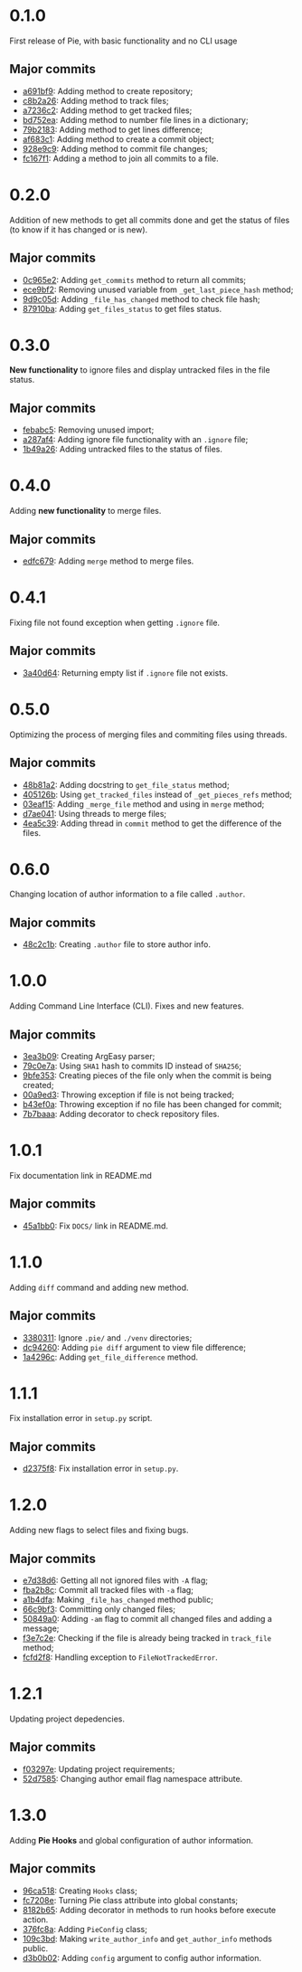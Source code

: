 # 0.1.0

First release of Pie, with basic functionality and no CLI usage

## Major commits

- [a691bf9](https://github.com/jaedsonpys/pie/commits/a691bf9): Adding method to create repository;
- [c8b2a26](https://github.com/jaedsonpys/pie/commits/c8b2a26): Adding method to track files;
- [a7236c2](https://github.com/jaedsonpys/pie/commits/a7236c2): Adding method to get tracked files;
- [bd752ea](https://github.com/jaedsonpys/pie/commits/bd752ea): Adding method to number file lines in a dictionary;
- [79b2183](https://github.com/jaedsonpys/pie/commits/79b2183): Adding method to get lines difference;
- [af683c1](https://github.com/jaedsonpys/pie/commits/af683c1): Adding method to create a commit object;
- [928e9c9](https://github.com/jaedsonpys/pie/commits/928e9c9): Adding method to commit file changes;
- [fc167f1](https://github.com/jaedsonpys/pie/commits/fc167f1): Adding a method to join all commits to a file.

# 0.2.0

Addition of new methods to get all commits done and get the status of files (to know if it has changed or is new).

## Major commits

- [0c965e2](https://github.com/jaedsonpys/pie/commits/0c965e2): Adding `get_commits` method to return all commits;
- [ece9bf2](https://github.com/jaedsonpys/pie/commits/ece9bf2): Removing unused variable from `_get_last_piece_hash` method;
- [9d9c05d](https://github.com/jaedsonpys/pie/commits/9d9c05d): Adding `_file_has_changed` method to check file hash;
- [87910ba](https://github.com/jaedsonpys/pie/commits/87910ba): Adding `get_files_status` to get files status.

# 0.3.0

**New functionality** to ignore files and display untracked files in the file status.

## Major commits

- [febabc5](https://github.com/jaedsonpys/pie/commits/febabc5): Removing unused import;
- [a287af4](https://github.com/jaedsonpys/pie/commits/a287af4): Adding ignore file functionality with an `.ignore` file;
- [1b49a26](https://github.com/jaedsonpys/pie/commits/1b49a26): Adding untracked files to the status of files.

# 0.4.0

Adding **new functionality** to merge files.

## Major commits

- [edfc679](https://github.com/jaedsonpys/pie/commits/edfc679): Adding `merge` method to merge files.

# 0.4.1

Fixing file not found exception when getting `.ignore` file.

## Major commits

- [3a40d64](https://github.com/jaedsonpys/pie/commits/3a40d64): Returning empty list if `.ignore` file not exists.

# 0.5.0

Optimizing the process of merging files and commiting files using threads.

## Major commits

- [48b81a2](https://github.com/jaedsonpys/pie/commits/48b81a2): Adding docstring to `get_file_status` method;
- [405126b](https://github.com/jaedsonpys/pie/commits/405126b): Using `get_tracked_files` instead of `_get_pieces_refs` method;
- [03eaf15](https://github.com/jaedsonpys/pie/commits/03eaf15): Adding `_merge_file` method and using in `merge` method;
- [d7ae041](https://github.com/jaedsonpys/pie/commits/d7ae041): Using threads to merge files;
- [4ea5c39](https://github.com/jaedsonpys/pie/commits/4ea5c39): Adding thread in `commit` method to get the difference of the files.

# 0.6.0

Changing location of author information to a file called `.author`.

## Major commits

- [48c2c1b](https://github.com/jaedsonpys/pie/commits/48c2c1b): Creating `.author` file to store author info.

# 1.0.0

Adding Command Line Interface (CLI). Fixes and new features.

## Major commits

- [3ea3b09](https://github.com/jaedsonpys/pie/commits/3ea3b09): Creating ArgEasy parser;
- [79c0e7a](https://github.com/jaedsonpys/pie/commits/79c0e7a): Using `SHA1` hash to commits ID instead of `SHA256`;
- [9bfe353](https://github.com/jaedsonpys/pie/commits/9bfe353): Creating pieces of the file only when the commit is being created;
- [00a9ed3](https://github.com/jaedsonpys/pie/commits/00a9ed3): Throwing exception if file is not being tracked;
- [b43ef0a](https://github.com/jaedsonpys/pie/commits/b43ef0a): Throwing exception if no file has been changed for commit;
- [7b7baaa](https://github.com/jaedsonpys/pie/commits/7b7baaa): Adding decorator to check repository files.

# 1.0.1

Fix documentation link in README.md

## Major commits

- [45a1bb0](https://github.com/jaedsonpys/pie/commits/45a1bb0): Fix `DOCS/` link in README.md.

# 1.1.0

Adding `diff` command and adding new method.

## Major commits

- [3380311](https://github.com/jaedsonpys/pie/commits/3380311): Ignore `.pie/` and `./venv` directories;
- [dc94260](https://github.com/jaedsonpys/pie/commits/dc94260): Adding `pie diff` argument to view file difference;
- [1a4296c](https://github.com/jaedsonpys/pie/commits/1a4296c): Adding `get_file_difference` method.

# 1.1.1

Fix installation error in `setup.py` script.

## Major commits

- [d2375f8](https://github.com/jaedsonpys/pie/commits/d2375f8): Fix installation error in `setup.py`.

# 1.2.0

Adding new flags to select files and fixing bugs.

## Major commits

- [e7d38d6](https://github.com/jaedsonpys/pie/commits/e7d38d6): Getting all not ignored files with `-A` flag;
- [fba2b8c](https://github.com/jaedsonpys/pie/commits/fba2b8c): Commit all tracked files with `-a` flag;
- [a1b4dfa](https://github.com/jaedsonpys/pie/commits/a1b4dfa): Making `_file_has_changed` method public;
- [66c9bf3](https://github.com/jaedsonpys/pie/commits/66c9bf3): Committing only changed files;
- [50849a0](https://github.com/jaedsonpys/pie/commits/50849a0): Adding `-am` flag to commit all changed files and adding a message;
- [f3e7c2e](https://github.com/jaedsonpys/pie/commits/f3e7c2e): Checking if the file is already being tracked in `track_file` method;
- [fcfd2f8](https://github.com/jaedsonpys/pie/commits/fcfd2f8): Handling exception to `FileNotTrackedError`.

# 1.2.1

Updating project depedencies.

## Major commits

- [f03297e](https://github.com/jaedsonpys/pie/commits/f03297e): Updating project requirements;
- [52d7585](https://github.com/jaedsonpys/pie/commits/52d7585): Changing author email flag namespace attribute.

# 1.3.0

Adding **Pie Hooks** and global configuration of author information.

## Major commits

- [96ca518](https://github.com/jaedsonpys/pie/commits/96ca518): Creating `Hooks` class;
- [fc7208e](https://github.com/jaedsonpys/pie/commits/fc7208e): Turning Pie class attribute into global constants;
- [8182b65](https://github.com/jaedsonpys/pie/commits/8182b65): Adding decorator in methods to run hooks before execute action.
- [376fc8a](https://github.com/jaedsonpys/pie/commits/376fc8a): Adding `PieConfig` class;
- [109c3bd](https://github.com/jaedsonpys/pie/commits/109c3bd): Making `write_author_info` and `get_author_info` methods public.
- [d3b0b02](https://github.com/jaedsonpys/pie/commits/d3b0b02): Adding `config` argument to config author information.